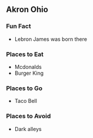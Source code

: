 ## Akron Ohio

### Fun Fact
- Lebron James was born there
### Places to Eat
- Mcdonalds
- Burger King
### Places to Go
- Taco Bell
### Places to Avoid
- Dark alleys
